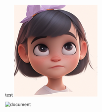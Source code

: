 test
![gir1](g1.png)



![document](https://github.com/user-attachments/assets/83296582-ef13-43f1-b3f5-e3de7e77f910)
